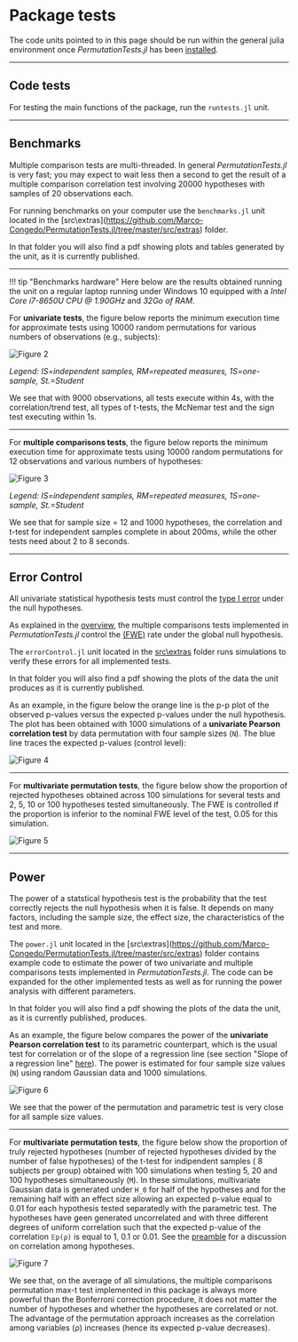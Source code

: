 # Package tests

The code units pointed to in this page should be run within the general julia environment
once *PermutationTests.jl* has been [installed](@ref "Installation").

---

## Code tests

For testing the main functions of the package, run the `runtests.jl` unit.

---
## Benchmarks
Multiple comparison tests are multi-threaded. In general *PermutationTests.jl* is very fast; you may expect to wait less then a second to get the result of a multiple comparison correlation test involving 20000 hypotheses with samples of 20 observations each.

For running benchmarks on your computer use the `benchmarks.jl` unit located in the [src\extras\](https://github.com/Marco-Congedo/PermutationTests.jl/tree/master/src/extras) folder.


In that folder you will also find a pdf showing plots and tables generated by the unit, as it is currently 
published.

---
!!! tip "Benchmarks hardware"
    Here below are the results obtained running the unit on a regular laptop running under Windows 10
    equipped with a *Intel Core i7-8650U CPU @ 1.90GHz* and *32Go of RAM*.

For **univariate tests**, the figure below reports the minimum execution time for approximate tests using 10000 random permutations for various numbers of observations (e.g., subjects):

![Figure 2](assets/benchmarks_uni.png)

*Legend: IS=independent samples, RM=repeated measures, 1S=one-sample, St.=Student*

We see that with 9000 observations, all tests execute within 4s, with the
correlation/trend test, all types of t-tests, the McNemar test and the sign test executing within 1s. 

---

For **multiple comparisons tests**, the figure below reports the minimum execution time for approximate tests using 10000 random permutations for 12 observations and various numbers of hypotheses:

![Figure 3](assets/benchmarks_multComp.png)

*Legend: IS=independent samples, RM=repeated measures, 1S=one-sample, St.=Student*

We see that for sample size = 12 and 1000 hypotheses, the correlation and t-test for independent samples complete in about 200ms, while the other tests need about 2 to 8 seconds.

---
## Error Control

All univariate statistical hypothesis tests must control the 
[type I error](https://en.wikipedia.org/wiki/Type_I_and_type_II_errors) under the null hypotheses.

As explained in the [overview](@ref "Overview"), the multiple comparisons tests implemented in *PermutationTests.jl*
control the [(FWE)](https://en.wikipedia.org/wiki/Family-wise_error_rate) rate under the global null hypothesis.

The `errorControl.jl` unit located in the [src\extras](https://github.com/Marco-Congedo/PermutationTests.jl/tree/master/src/extras) folder runs simulations to verify these errors
for all implemented tests. 

In that folder you will also find a pdf showing the plots of the data the unit produces as it is currently 
published.

As an example, in the figure below the orange line is the p-p plot of the observed p-values versus the expected p-values under the null hypothesis. The plot has been obtained with 1000 simulations of a **univariate Pearson correlation test** by data permutation with four sample sizes (``N``). The blue line traces the expected 
p-values (control level):

![Figure 4](assets/errror_uni_corr.png)

---

For **multivariate permutation tests**, the figure below show the proportion of rejected hypotheses obtained 
across 100 simulations for several tests and 2, 5, 10 or 100 hypotheses tested simultaneously. 
The FWE is controlled if the proportion is inferior to the nominal FWE level of the test, 0.05 for this simulation.

![Figure 5](assets/error_multComp.png)

---
## Power

The power of a statstical hypothesis test is the probability that the test correctly rejects the null 
hypothesis when it is false. It depends on many factors, including the sample size, the effect size,
the characteristics of the test and more.

The `power.jl` unit located in the [src\extras\](https://github.com/Marco-Congedo/PermutationTests.jl/tree/master/src/extras) folder contains example code to estimate the power of two univariate and multiple comparisons tests implemented in *PermutationTests.jl*. The code can be expanded for the other implemented tests as well as for running the power analysis with different parameters.

In that folder you will also find a pdf showing the plots of the data the unit, as it is currently 
published, produces.

As an example, the figure below compares the power of the **univariate Pearson correlation test** to its parametric counterpart, which is the usual test for correlation or of the slope of a regression line 
(see section "Slope of a regression line" [here](https://en.wikipedia.org/wiki/Student's_t-test)).
The power is estimated for four sample size values (``N``) using random Gaussian data and 1000 simulations.

![Figure 6](assets/power_uni_cor.png)

We see that the power of the permutation and parametric test is very close for all sample size values.

---

For **multivariate permutation tests**, the figure below show the proportion of truly rejected hypotheses 
(number of rejected hypotheses divided by the number of false hypotheses) of the t-test for 
indipendent samples ( 8 subjects per group) obtained with 100 simulations when testing 5, 20 and 100 hypotheses simultaneously (``M``). 
In these simulations, multivariate Gaussian data is
generated under ``H_0`` for half of the hypotheses and for the remaining half with an effect size allowing
an expected p-value equal to 0.01 for each hypothesis tested separatedly with the parametric test.
The hypotheses have geen generated uncorrelated and with three different degrees of uniform correlation such that the expected p-value of the correlation ``𝔼p(ρ)`` is equal to 1, 0.1 or 0.01. See the [preamble](@ref "Preamble")
for a discussion on correlation among hypotheses. 

![Figure 7](assets/power_multComp.png)

We see that, on the average of all simulations, the multiple comparisons permutation max-t test 
implemented in this package is always more powerful than the Bonferroni correction procedure,
it does not matter the number of hypotheses and whether the hypotheses are correlated or not. 
The advantage of the permutation approach increases as the correlation among variables (ρ) increases (hence its expected p-value decreases).

